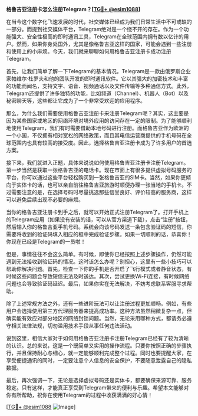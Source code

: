 **格鲁吉亚注册卡怎么注册Telegram？[[TG💪+ @esim1088](https://t.me/s/esim1088)]**

在当今这个数字化飞速发展的时代，社交媒体已经成为我们日常生活中不可或缺的一部分。而提到社交媒体平台，Telegram绝对是一个绕不开的存在。作为一个功能强大、安全性极高的即时通讯工具，Telegram在全球范围内拥有数以亿计的用户。然而，如果你身处国外，尤其是像格鲁吉亚这样的国家，可能会遇到一些注册和使用上的小麻烦。今天，我们就来聊聊如何用格鲁吉亚注册卡成功注册Telegram。

首先，让我们简单了解一下Telegram的基本情况。Telegram是一款由俄罗斯企业家帕维尔·杜罗夫和他的团队开发的即时通讯软件。它以其强大的加密技术和丰富的功能而闻名，支持文字、语音、视频通话以及文件传输等多种通信方式。此外，Telegram还提供了许多独特的功能，比如频道（Channel）、机器人（Bot）以及秘密聊天等，这些都让它成为了一个非常受欢迎的应用程序。

那么，为什么我们需要使用格鲁吉亚注册卡来注册Telegram呢？其实，这主要是因为某些国家或地区的网络环境对境外应用的访问存在一定的限制。为了能够顺利地使用Telegram，我们有时需要借助本地号码进行注册。而格鲁吉亚作为欧洲的一个小国，不仅拥有相对宽松的网络政策，而且其电信运营商提供的手机号码在全球范围内也具有较高的接受度。因此，选择格鲁吉亚注册卡成为了许多用户的首选方案。

接下来，我们就进入正题，具体来说说如何使用格鲁吉亚注册卡注册Telegram。第一步当然是获取一张格鲁吉亚的电话卡。现在市面上有很多提供虚拟号码服务的平台，你可以通过这些平台轻松购买到一张格鲁吉亚的SIM卡。当然，如果你更倾向于实体卡的话，也可以亲自前往格鲁吉亚旅游时顺便办理一张当地的手机卡。不过需要注意的是，在选择号码时尽量挑选那些信誉良好、评价较高的服务商，这样可以避免后续出现不必要的麻烦。

当你的格鲁吉亚注册卡到手之后，就可以开始正式注册Telegram了。打开手机上的Telegram应用（如果没有安装的话，可以从官方渠道下载），点击“注册”按钮，然后输入你的格鲁吉亚手机号码。系统会向该号码发送一条包含验证码的短信，你需要将收到的验证码填入相应的框中完成验证步骤。如果一切顺利的话，恭喜你！你现在已经是Telegram的一员啦！

但是，事情往往不会这么简单。有时候，即使你已经按照上述步骤操作，仍然可能遇到无法接收到验证码的情况。这时该怎么办呢？别担心，这里有一些小技巧可以帮助你解决问题。首先，检查一下你的手机是否开启了飞行模式或者静音状态，有时候这些问题会导致短信无法及时送达。其次，尝试更换Wi-Fi连接，有时候网络问题也会导致验证码延迟。最后，如果你实在无法解决，不妨考虑联系客服寻求帮助。

除了上述常规方法之外，还有一些进阶玩法可以让注册过程更加顺畅。例如，有些用户会选择使用第三方代理服务器来提高成功率。这种方法虽然稍微复杂一点，但确实能有效应对部分地区的网络封锁问题。当然，无论采用哪种方式，都请务必遵守相关法律法规，切勿滥用技术手段从事任何违法活动。

说到这里，相信大家对于如何用格鲁吉亚注册卡注册Telegram已经有了较为清晰的认识。总的来说，这是一个既简单又实用的操作流程。只要你按照正确的步骤执行，并且保持耐心与细心，就一定能够顺利完成整个过程。同时也要提醒大家，在享受便捷通讯的同时，一定要注意个人信息的安全保护，不要随意泄露自己的隐私数据。

最后，再次强调一下，无论是选择虚拟号码还是实体卡，都要确保来源可靠、服务稳定。只有这样，才能真正享受到Telegram带来的便利与乐趣。希望本文能够对你有所帮助，祝你在使用Telegram的过程中收获满满的好心情！

[[TG💪+ @esim1088](https://t.me/s/esim1088) ![Image](https://i.postimg.cc/4NQfJmqS/Snipaste-2025-05-13-00-14-12.png)]